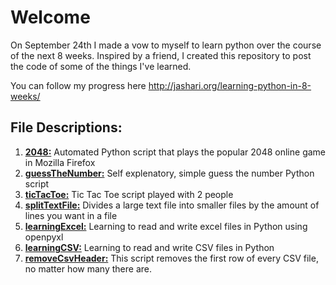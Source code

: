 # Welcome 
On September 24th I made a vow to myself to learn python over the course of the next 8 weeks. Inspired by a friend, I created this repository to post the code of some of the things I've learned. 

You can follow my progress here http://jashari.org/learning-python-in-8-weeks/

## File Descriptions:
1. **[2048:](https://github.com/romarioj/learning-python/blob/master/2048.py)**               Automated Python script that plays the popular 2048 online game in Mozilla Firefox
2. **[guessTheNumber:](https://github.com/romarioj/learning-python/blob/master/guessTheNumber.py)**     Self explenatory, simple guess the number Python script
3. **[ticTacToe:](https://github.com/romarioj/learning-python/blob/master/ticTacToe.py)**          Tic Tac Toe script played with 2 people
4. **[splitTextFile:](https://github.com/romarioj/learning-python/blob/master/splitTextFile.py)**      Divides a large text file into smaller files by the amount of lines you want in a file
5. **[learningExcel:](https://github.com/romarioj/learning-python/blob/master/learningExcel.py)**      Learning to read and write excel files in Python using openpyxl
6. **[learningCSV:](https://github.com/romarioj/learning-python/blob/master/learningCSV.py)**        Learning to read and write CSV files in Python
7. **[removeCsvHeader:](https://github.com/romarioj/learning-python/blob/master/removeCsvHeader.py)**    This script removes the first row of every CSV file, no matter how many there are. 
